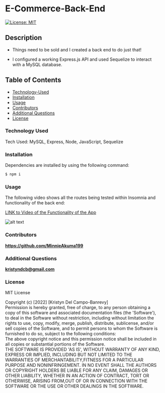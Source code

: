 # E-Commerce-Back-End

[![License: MIT](https://img.shields.io/badge/License-MIT-yellow.svg)](https://opensource.org/licenses/MIT)

## Description

- Things need to be sold and I created a back end to do just that! 

- I configured a working Express.js API and used Sequelize to interact with a MySQL database.

## Table of Contents

- [Technology-Used](#technology-used)
- [Installation](#installation)
- [Usage](#usage)
- [Contributors](#contributors)
- [Additional Questions](#additional-questions)
- [License](#license)

### Technology Used

Tech Used: MySQL, Express, Node, JavaScript, Sequelize

### Installation

Dependencies are installed by using the following command:

```md
$ npm i
```

### Usage

The following video shows all the routes being tested within Insomnia and functionality of the back end:

[LINK to Video of the Functionality of the App](https://drive.google.com/file/d/1ewnd2-Ispk9j9jBsN9Q2qYp1in-tjMse/view)

![alt text](assets/screencastify.gif)

### Contributors

**https://github.com/MinnieAkuma199**


### Additional Questions

**kristyndcb@gmail.com**

### License

MIT License

Copyright (c) [2022] [Kristyn Del Campo-Banrevy]<br /> Permission is hereby granted, free of charge, to any person obtaining a copy of this software and associated documentation files (the 'Software'), to deal in the Software without restriction, including without limitation the rights to use, copy, modify, merge, publish, distribute, sublicense, and/or sell copies of the Software, and to permit persons to whom the Software is furnished to do so, subject to the following conditions:<br />The above copyright notice and this permission notice shall be included in all copies or substantial portions of the Software.<br />THE SOFTWARE IS PROVIDED 'AS IS', WITHOUT WARRANTY OF ANY KIND, EXPRESS OR IMPLIED, INCLUDING BUT NOT LIMITED TO THE WARRANTIES OF MERCHANTABILITY,FITNESS FOR A PARTICULAR PURPOSE AND NONINFRINGEMENT. IN NO EVENT SHALL THE AUTHORS OR COPYRIGHT HOLDERS BE LIABLE FOR ANY CLAIM, DAMAGES OR OTHER LIABILITY, WHETHER IN AN ACTION OF CONTRACT, TORT OR OTHERWISE, ARISING FROM,OUT OF OR IN CONNECTION WITH THE SOFTWARE OR THE USE OR OTHER DEALINGS IN THE SOFTWARE.
